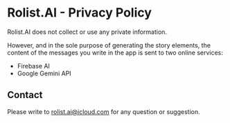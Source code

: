 # Rolist.AI - Privacy Policy

Rolist.AI does not collect or use any private information.

However, and in the sole purpose of generating the story elements, the content of the messages you write in the app is sent to two online services:
- Firebase AI
- Google Gemini API

## Contact
Please write to [rolist.ai@icloud.com](mailto:rolist.ai@icloud.com) for any question or suggestion.
